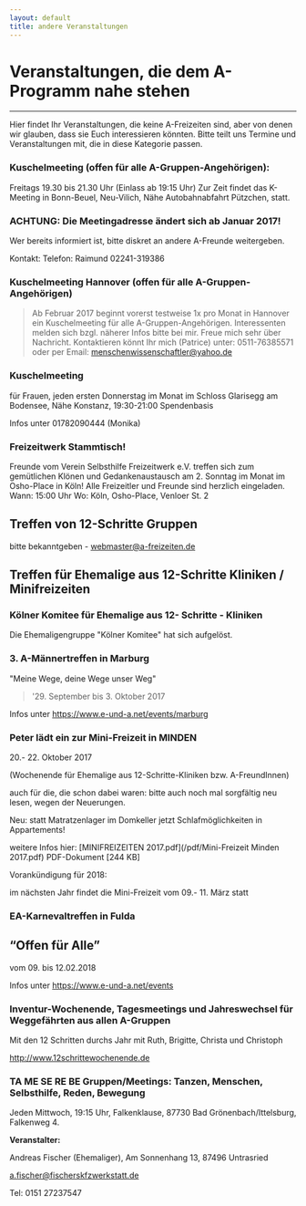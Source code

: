 ```yaml
---
layout: default
title: andere Veranstaltungen
---
```


# Veranstaltungen, die dem A-Programm nahe stehen
---
Hier findet Ihr Veranstaltungen, die keine A-Freizeiten sind, aber von denen
wir glauben, dass sie Euch interessieren könnten. Bitte teilt uns Termine und
Veranstaltungen mit, die in diese Kategorie passen.


### Kuschelmeeting (offen für alle A-Gruppen-Angehörigen):
Freitags 19.30 bis 21.30 Uhr (Einlass ab 19:15 Uhr)
Zur Zeit findet das K-Meeting in Bonn-Beuel, Neu-Vilich, Nähe Autobahnabfahrt
Pützchen, statt. 

### ACHTUNG: Die Meetingadresse ändert sich ab Januar 2017!
Wer bereits informiert ist, bitte diskret an andere A-Freunde weitergeben.

Kontakt: Telefon: Raimund 02241-319386

### Kuschelmeeting Hannover (offen für alle A-Gruppen-Angehörigen)

> Ab Februar 2017 beginnt vorerst testweise 1x pro Monat in Hannover ein Kuschelmeeting 
> für alle A-Gruppen-Angehörigen. Interessenten melden sich bzgl. näherer Infos bitte bei mir. 
> Freue mich sehr über Nachricht. Kontaktieren könnt Ihr mich (Patrice) unter:
> 0511-76385571 oder per Email: <menschenwissenschaftler@yahoo.de>

### Kuschelmeeting
für Frauen, jeden ersten Donnerstag im Monat
im Schloss Glarisegg am Bodensee, Nähe Konstanz, 19:30-21:00
Spendenbasis

Infos unter 01782090444 (Monika)


### Freizeitwerk Stammtisch!

Freunde vom Verein Selbsthilfe Freizeitwerk e.V. treffen sich zum gemütlichen
Klönen und Gedankenaustausch am 2. Sonntag im Monat
im Osho-Place in Köln! Alle Freizeitler und Freunde sind herzlich eingeladen.
Wann: 15:00 Uhr
Wo: Köln, Osho-Place, Venloer St. 2


## Treffen von 12-Schritte Gruppen

bitte bekanntgeben - <webmaster@a-freizeiten.de>
 
## Treffen für Ehemalige aus 12-Schritte Kliniken / Minifreizeiten

### Kölner Komitee für Ehemalige aus 12- Schritte - Kliniken

Die Ehemaligengruppe "Kölner Komitee" hat sich aufgelöst.

### 3. A-Männertreffen in Marburg
"Meine Wege, deine Wege unser Weg"

> '29. September bis 3. Oktober 2017

Infos unter <https://www.e-und-a.net/events/marburg>

### Peter lädt ein zur Mini-Freizeit in MINDEN

20.- 22. Oktober 2017

(Wochenende für Ehemalige aus 12-Schritte-Kliniken bzw. A-FreundInnen)

auch für die, die schon dabei waren:
bitte auch noch mal sorgfältig neu lesen, wegen der Neuerungen.

Neu: statt Matratzenlager im Domkeller jetzt Schlafmöglichkeiten in Appartements!

weitere Infos hier:
[MINIFREIZEITEN 2017.pdf](/pdf/Mini-Freizeit Minden 2017.pdf)
PDF-Dokument [244 KB]

Vorankündigung für 2018:

im nächsten Jahr findet die Mini-Freizeit vom 09.- 11. März statt

### EA-Karnevaltreffen in Fulda

## “Offen für Alle”

vom 09. bis 12.02.2018
 
Infos unter <https://www.e-und-a.net/events>

### Inventur-Wochenende, Tagesmeetings und Jahreswechsel für Weggefährten aus allen A-Gruppen

Mit den 12 Schritten durchs Jahr mit Ruth, Brigitte, Christa und Christoph 

<http://www.12schrittewochenende.de>

### TA ME SE RE BE Gruppen/Meetings: Tanzen, Menschen, Selbsthilfe, Reden, Bewegung

Jeden Mittwoch, 19:15 Uhr, Falkenklause, 87730 Bad Grönenbach/Ittelsburg, Falkenweg 4.

__Veranstalter:__

Andreas Fischer (Ehemaliger),
Am Sonnenhang 13,
87496 Untrasried

<a.fischer@fischerskfzwerkstatt.de>

Tel: 0151 27237547

